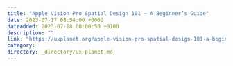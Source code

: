 ```yaml
---
title: "Apple Vision Pro Spatial Design 101 — A Beginner’s Guide"
date: 2023-07-17 08:54:00 +0000
dateadded: 2023-07-18 00:00:50 +0100
description: ""
link: "https://uxplanet.org/apple-vision-pro-spatial-design-101-a-beginners-guide-6dc6f404272d?source=rss----819cc2aaeee0---4"
category:
directory: _directory/ux-planet.md
---
```

